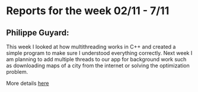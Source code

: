 # Reports for the week 02/11 - 7/11

## Philippe Guyard:
This week I looked at how multithreading works in C++ and created a simple program to make sure I understood everything correctly.
Next week I am planning to add multiple threads to our app for background work such as downloading maps of a city from the internet or solving the optimization problem. 

More details [here](/playground/threading/threading.md)